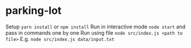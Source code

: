 # parking-lot
Setup `yarn install` or `npm install`
Run in interactive mode `node start` and pass in commands one by one
Run using file `node src/index.js <path to file>`
E.g. `node src/index.js data/input.txt`
